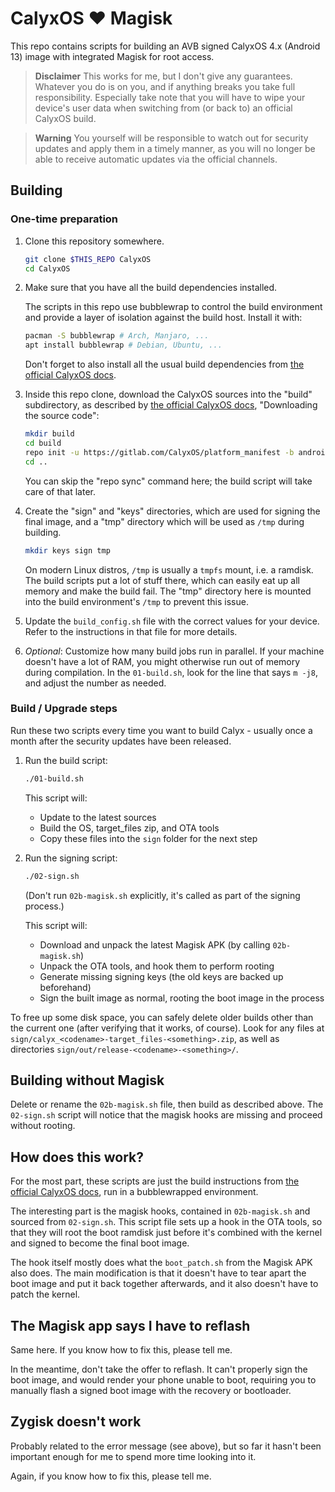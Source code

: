 # CalyxOS :heart: Magisk

This repo contains scripts for building an AVB signed CalyxOS 4.x (Android 13)
image with integrated Magisk for root access.

> **Disclaimer**
> This works for me, but I don't give any guarantees. Whatever you do is on
> you, and if anything breaks you take full responsibility. Especially take
> note that you will have to wipe your device's user data when switching from
> (or back to) an official CalyxOS build.

> **Warning**
> You yourself will be responsible to watch out for security updates and apply
> them in a timely manner, as you will no longer be able to receive automatic
> updates via the official channels.

## Building

### One-time preparation

1. Clone this repository somewhere.

   ```sh
   git clone $THIS_REPO CalyxOS
   cd CalyxOS
   ```

2. Make sure that you have all the build dependencies installed.

   The scripts in this repo use bubblewrap to control the build environment and
   provide a layer of isolation against the build host. Install it with:

   ```sh
   pacman -S bubblewrap # Arch, Manjaro, ...
   apt install bubblewrap # Debian, Ubuntu, ...
   ```

   Don't forget to also install all the usual build dependencies from [the
   official CalyxOS docs].

3. Inside this repo clone, download the CalyxOS sources into the "build"
   subdirectory, as described by [the official CalyxOS docs], "Downloading the
   source code":

   ```sh
   mkdir build
   cd build
   repo init -u https://gitlab.com/CalyxOS/platform_manifest -b android13
   cd ..
   ```

   You can skip the "repo sync" command here; the build script will take care
   of that later.

4. Create the "sign" and "keys" directories, which are used for signing the
   final image, and a "tmp" directory which will be used as `/tmp` during
   building.

   ```sh
   mkdir keys sign tmp
   ```

   On modern Linux distros, `/tmp` is usually a `tmpfs` mount, i.e. a ramdisk.
   The build scripts put a lot of stuff there, which can easily eat up all
   memory and make the build fail. The "tmp" directory here is mounted into the
   build environment's `/tmp` to prevent this issue.

5. Update the `build_config.sh` file with the correct values for your device.
   Refer to the instructions in that file for more details.

6. *Optional*: Customize how many build jobs run in parallel. If your machine
   doesn't have a lot of RAM, you might otherwise run out of memory during
   compilation. In the `01-build.sh`, look for the line that says `m -j8`, and
   adjust the number as needed.

### Build / Upgrade steps

Run these two scripts every time you want to build Calyx - usually once a month
after the security updates have been released.

1. Run the build script:

   ```sh
   ./01-build.sh
   ```

   This script will:

   - Update to the latest sources
   - Build the OS, target\_files zip, and OTA tools
   - Copy these files into the `sign` folder for the next step

2. Run the signing script:

   ```sh
   ./02-sign.sh
   ```

   (Don't run `02b-magisk.sh` explicitly, it's called as part of the signing
   process.)

   This script will:

   - Download and unpack the latest Magisk APK (by calling `02b-magisk.sh`)
   - Unpack the OTA tools, and hook them to perform rooting
   - Generate missing signing keys (the old keys are backed up beforehand)
   - Sign the built image as normal, rooting the boot image in the process

To free up some disk space, you can safely delete older builds other than the
current one (after verifying that it works, of course). Look for any files at
`sign/calyx_<codename>-target_files-<something>.zip`, as well as directories
`sign/out/release-<codename>-<something>/`.

## Building without Magisk

Delete or rename the `02b-magisk.sh` file, then build as described above. The
`02-sign.sh` script will notice that the magisk hooks are missing and proceed
without rooting.

## How does this work?

For the most part, these scripts are just the build instructions from [the
official CalyxOS docs], run in a bubblewrapped environment.

The interesting part is the magisk hooks, contained in `02b-magisk.sh` and
sourced from `02-sign.sh`. This script file sets up a hook in the OTA tools, so
that they will root the boot ramdisk just before it's combined with the kernel
and signed to become the final boot image.

The hook itself mostly does what the `boot_patch.sh` from the Magisk APK also
does. The main modification is that it doesn't have to tear apart the boot
image and put it back together afterwards, and it also doesn't have to patch
the kernel.

## The Magisk app says I have to reflash

Same here. If you know how to fix this, please tell me.

In the meantime, don't take the offer to reflash. It can't properly sign the
boot image, and would render your phone unable to boot, requiring you to
manually flash a signed boot image with the recovery or bootloader.

## Zygisk doesn't work

Probably related to the error message (see above), but so far it hasn't been
important enough for me to spend more time looking into it.

Again, if you know how to fix this, please tell me.

[the official CalyxOS docs]: https://calyxos.org/docs/development/build/#downloading-the-source-code
